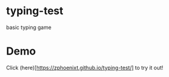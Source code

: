 # typing-test

basic typing game

# Demo

Click (here)[https://zphoenixt.github.io/typing-test/] to try it out!
